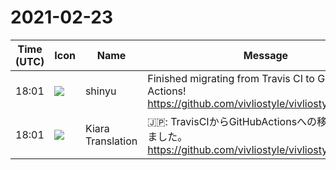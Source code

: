 # 2021-02-23

|Time (UTC)|Icon|Name|Message|
|---|---|---|---|
|18:01|![](https://avatars.slack-edge.com/2018-04-27/354445776386_e258f5ed5ba887b08668_72.jpg)|shinyu|Finished migrating from Travis CI to GitHub Actions!<br><https://github.com/vivliostyle/vivliostyle.js/actions>|
|18:01|![](https://avatars.slack-edge.com/2021-03-01/1807880975282_5c8ad89e782096649baa_72.png)|Kiara Translation|🇯🇵: TravisCIからGitHubActionsへの移行が完了しました。<br><https://github.com/vivliostyle/vivliostyle.js/actions>|
